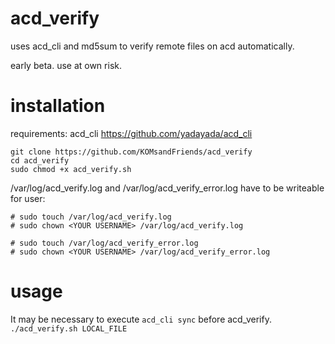 # acd_verify
uses acd_cli and md5sum to verify remote files on acd automatically.

early beta. use at own risk.

# installation
requirements: acd_cli https://github.com/yadayada/acd_cli
```
git clone https://github.com/KOMsandFriends/acd_verify
cd acd_verify
sudo chmod +x acd_verify.sh
```

/var/log/acd_verify.log and /var/log/acd_verify_error.log have to be writeable for user:
```
# sudo touch /var/log/acd_verify.log
# sudo chown <YOUR USERNAME> /var/log/acd_verify.log

# sudo touch /var/log/acd_verify_error.log
# sudo chown <YOUR USERNAME> /var/log/acd_verify_error.log
```

# usage
It may be necessary to execute `acd_cli sync` before acd_verify.
`./acd_verify.sh LOCAL_FILE`
